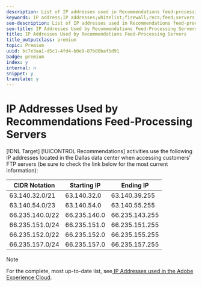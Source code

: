 ```yaml
---
description: List of IP addresses used in Recommendations feed-processing servers located in the Dallas data center to help you configure your firewall to block IP addresses originating from Adobe servers.
keywords: IP address;IP addresses;whitelist;firewall;recs;feed;servers;adobe marketing cloud;recommendations
seo-description: List of IP addresses used in Recommendations feed-processing servers located in the Dallas data center to help you configure your firewall to block IP addresses originating from Adobe servers.
seo-title: IP Addresses Used by Recommendations Feed-Processing Servers
title: IP Addresses Used by Recommendations Feed-Processing Servers
title_outputclass: premium
topic: Premium
uuid: bc7e3aa1-d5c1-4fd4-b0e9-87b88baf5d91
badge: premium
index: y
internal: n
snippet: y
translate: y
---
```


# IP Addresses Used by Recommendations Feed-Processing Servers



[!DNL  Target] [!UICONTROL  Recommendations] activities use the following IP addresses located in the Dallas data center when accessing customers' FTP servers (be sure to check the link below for the most current information): 



|  CIDR Notation  | Starting IP  | Ending IP  |
|---|---|---|
|  63.140.32.0/21  | 63.140.32.0  | 63.140.39.255  |
|  63.140.54.0/23  | 63.140.54.0  | 63.140.55.255  |
|  66.235.140.0/22  | 66.235.140.0  | 66.235.143.255  |
|  66.235.151.0/24  | 66.235.151.0  | 66.235.151.255  |
|  66.235.152.0/22  | 66.235.152.0  | 66.235.155.255  |
|  66.235.157.0/24  | 66.235.157.0  | 66.235.157.255  |


>[!NOTE]
>
>For the complete, most up-to-date list, see[ IP Addresses used in the Adobe Experience Cloud](https://helpx.adobe.com/analytics/kb/adobe-ip-addresses.html). 


